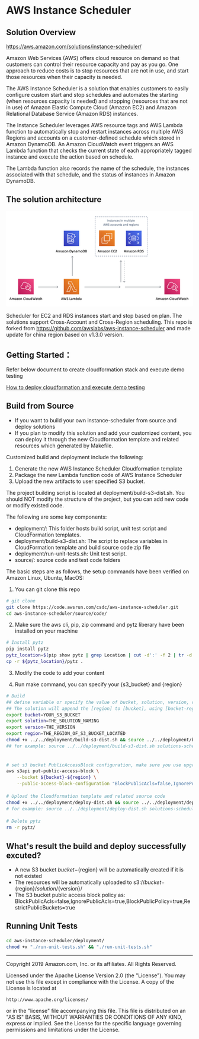 # AWS Instance Scheduler

## Solution Overview
https://aws.amazon.com/solutions/instance-scheduler/

Amazon Web Services (AWS) offers cloud resource on demand so that customers can control their resource capacity and pay as you go. One approach to reduce costs is to stop resources that are not in use, and start those resources when their capacity is needed.

The AWS Instance Scheduler is a solution that enables customers to easily configure custom start and stop schedules and automates the starting (when resources capacity is needed) and stopping
(resources that are not in use) of Amazon Elastic Compute Cloud (Amazon EC2) and Amazon Relational Database Service (Amazon RDS) instances.

The Instance Scheduler leverages AWS resource tags and AWS Lambda function to automatically stop and restart instances across multiple AWS Regions and accounts on a customer-defined schedule which stored in Amazon DynamoDB. An Amazon CloudWatch event triggers an AWS Lambda function that checks the current state of each appropriately tagged instance and execute the action based on schedule.

The Lambda function also records the name of the schedule, the instances associated with that schedule, and the status of instances in Amazon DynamoDB.

## The solution architecture
![](resource/images/instance-scheduler-architecture.png)

Scheduler for EC2 and RDS instances start and stop based on plan. The solutions support Cross-Account and Cross-Region scheduling.
This repo is forked from https://github.com/awslabs/aws-instance-scheduler and made update for china region based on v1.3.0 version. 

## Getting Started：

Refer below document to create cloudformation stack and execute demo testing 

[How to deploy cloudformation and execute demo testing](Testing.md)


## Build from Source
- If you want to build your own instance-scheduler from source and deploy solutions
- If you plan to modify this solution and add your customized content, you can deploy it through the new Cloudformation template and related resources which generated by Makefile.

Customized build and deployment include the following:
1. Generate the new AWS Instance Scheduler Cloudformation template
2. Package the new Lambda function code of AWS Instance Scheduler
3. Upload the new artifacts to user specified S3 bucket.

The project building script is located at deployment/build-s3-dist.sh. You should NOT modify the structure of the project, but you can add new code or modify existed code.

The following are some key components:
- deployment/: This folder hosts build script, unit test script and CloudFormation templates.
- deployment/build-s3-dist.sh: The script to replace variables in CloudFormation template and build source code zip file
- deployment/run-unit-tests.sh: Unit test script.
- source/: source code and test code folders


The basic steps are as follows, the setup commands have been verified on Amazon Linux, Ubuntu, MacOS:

1. You can git clone this repo
```bash
# git clone
git clone https://code.awsrun.com/csdc/aws-instance-scheduler.git
cd aws-instance-scheduler/source/code/
```

2. Make sure the aws cli, pip, zip command and pytz liberary have been installed on your machine
```bash
# Install pytz
pip install pytz
pytz_location=$(pip show pytz | grep Location | cut -d':' -f 2 | tr -d " ")
cp -r ${pytz_location}/pytz .
```

3. Modify the code to add your content

4. Run make command, you can specify your {s3_bucket} and {region}
```bash
# Build
## define variable or specify the value of bucket, solution, version, region
## The solution will append the [region] to [bucket], using [bucket-region] as the final S3 bucket name
export bucket=YOUR_S3_BUCKET 
export solution=THE_SOLUTION_NAMING
export version=THE_VERSION
export region=THE_REGION_OF_S3_BUCKET_LOCATED
chmod +x ../../deployment/build-s3-dist.sh && source ../../deployment/build-s3-dist.sh ${bucket} ${solution} ${version} ${region}
## for example: source ../../deployment/build-s3-dist.sh solutions-scheduler aws-instance-scheduler v1.3.0 cn-northwest-1


# set s3 bucket PublicAccessBlock configuration, make sure you use upgrade your aws cli > 1.18
aws s3api put-public-access-block \
    --bucket ${bucket}-${region} \
    --public-access-block-configuration "BlockPublicAcls=false,IgnorePublicAcls=true,BlockPublicPolicy=true,RestrictPublicBuckets=true" --region ${region}

# Upload the Cloudformation template and related source code
chmod +x ../../deployment/deploy-dist.sh && source ../../deployment/deploy-dist.sh ${bucket} ${solution} ${version} ${region}
# for example: source ../../deployment/deploy-dist.sh solutions-scheduler aws-instance-scheduler v1.3.0 cn-northwest-1

# Delete pytz
rm -r pytz/
```

## What's result the build and deploy successfully excuted? 
- A new S3 bucket ${bucket}-${region} will be automatically created if it is not existed
- The resources will be automatically uploaded to s3://${bucket}-${region}/${solution}/${version}/
- The S3 bucket public access block policy as: BlockPublicAcls=false,IgnorePublicAcls=true,BlockPublicPolicy=true,RestrictPublicBuckets=true


## Running Unit Tests
```bash
cd aws-instance-scheduler/deployment/
chmod +x "./run-unit-tests.sh" && "./run-unit-tests.sh"
```

***

Copyright 2019 Amazon.com, Inc. or its affiliates. All Rights Reserved.

Licensed under the Apache License Version 2.0 (the "License"). You may not use this file except in compliance with the License. A copy of the License is located at

    http://www.apache.org/licenses/

or in the "license" file accompanying this file. This file is distributed on an "AS IS" BASIS, WITHOUT WARRANTIES OR CONDITIONS OF ANY KIND, express or implied. See the License for the specific language governing permissions and limitations under the License.
